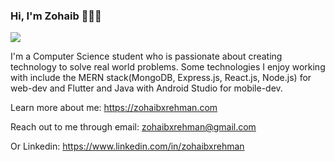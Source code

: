 ### Hi, I'm Zohaib 👋👨‍💻

<img src='https://i.imgur.com/fn999kK.png'>

I'm a Computer Science student who is passionate about creating technology to solve real world problems. Some technologies I enjoy working with include the MERN stack(MongoDB, Express.js, React.js, Node.js) for web-dev and Flutter and Java with Android Studio for mobile-dev.

Learn more about me: https://zohaibxrehman.com

Reach out to me through email: zohaibxrehman@gmail.com

Or Linkedin: https://www.linkedin.com/in/zohaibxrehman

<!--
**zohaibxrehman/zohaibxrehman** is a ✨ _special_ ✨ repository because its `README.md` (this file) appears on your GitHub profile.

Here are some ideas to get you started:

- 🔭 I’m currently working on ...
- 🌱 I’m currently learning ...
- 👯 I’m looking to collaborate on ...
- 🤔 I’m looking for help with ...
- 💬 Ask me about ...
- 📫 How to reach me: ...
- 😄 Pronouns: ...
- ⚡ Fun fact: ...
-->
